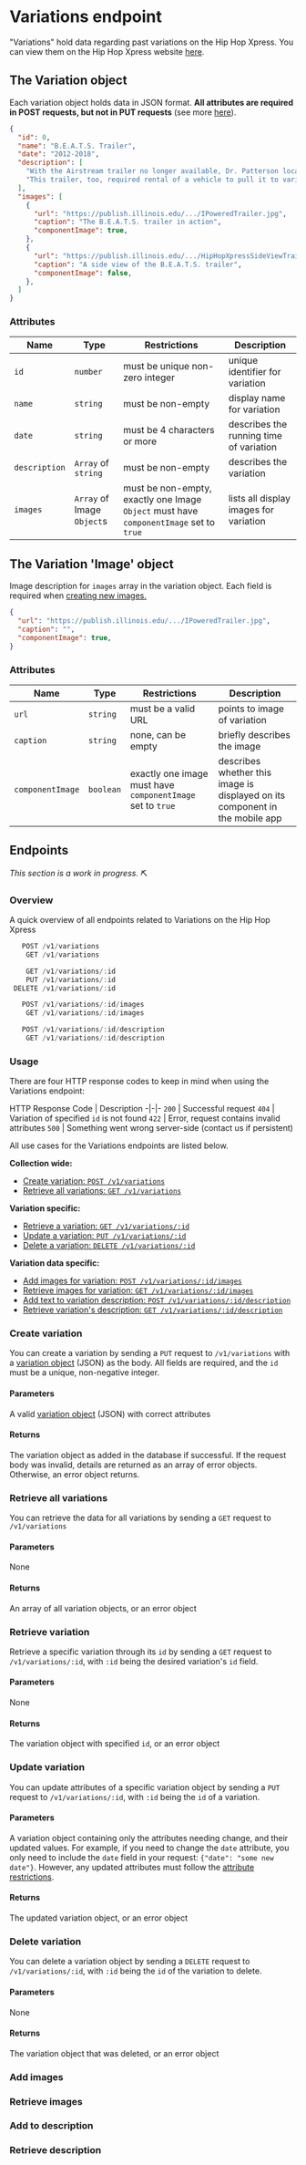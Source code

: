 # Variations endpoint
"Variations" hold data regarding past variations on the Hip Hop Xpress. You can view them on the Hip Hop Xpress website [here](https://publish.illinois.edu/hiphopxpress/sample-page/).

## The Variation object
Each variation object holds data in JSON format. **All attributes are required in POST requests, but not in PUT requests** (see more [here](#create-variation)).
```json
{
  "id": 0,
  "name": "B.E.A.T.S. Trailer",
  "date": "2012-2018",
  "description": [
    "With the Airstream trailer no longer available, Dr. Patterson located...",
    "This trailer, too, required rental of a vehicle to pull it to various...",
  ],
  "images": [
    {
      "url": "https://publish.illinois.edu/.../IPoweredTrailer.jpg",
      "caption": "The B.E.A.T.S. trailer in action",
      "componentImage": true,
    },
    {
      "url": "https://publish.illinois.edu/.../HipHopXpressSideViewTrailer.jpg",
      "caption": "A side view of the B.E.A.T.S. trailer",
      "componentImage": false,
    },
  ]
}
```
### Attributes
Name | Type | Restrictions | Description
-|-|-|-
`id` | `number` | must be unique non-zero integer | unique identifier for variation
`name` | `string` | must be non-empty | display name for variation
`date` | `string` | must be 4 characters or more | describes the running time of variation
`description` | `Array` of `string` | must be non-empty | describes the variation
`images` | `Array` of Image `Object`s | must be non-empty, exactly one Image `Object` must have `componentImage` set to `true` | lists all display images for variation

## The Variation 'Image' object
Image description for `images` array in the variation object. Each field is required when [creating new images.](#add-images)
```json
{
  "url": "https://publish.illinois.edu/.../IPoweredTrailer.jpg",
  "caption": "",
  "componentImage": true,
}
```
### Attributes
Name | Type | Restrictions | Description
-|-|-|-
`url` | `string` | must be a valid URL | points to image of variation
`caption` | `string` | none, can be empty | briefly describes the image
`componentImage` | `boolean` | exactly one image must have `componentImage` set to `true` | describes whether this image is displayed on its component in the mobile app

## Endpoints

*This section is a work in progress.* :pick:

### Overview
A quick overview of all endpoints related to Variations on the Hip Hop Xpress
```javascript
   POST /v1/variations
    GET /v1/variations

    GET /v1/variations/:id
    PUT /v1/variations/:id
 DELETE /v1/variations/:id

   POST /v1/variations/:id/images
    GET /v1/variations/:id/images

   POST /v1/variations/:id/description
    GET /v1/variations/:id/description
```

### Usage
There are  four HTTP response codes to keep in mind when using the Variations endpoint:

HTTP Response Code | Description
-|-|-
`200` | Successful request
`404` | Variation of specified `id` is not found
`422` | Error, request contains invalid attributes
`500` | Something went wrong server-side (contact us if persistent)

All use cases for the Variations endpoints are listed below.

**Collection wide:**
* [Create variation: `POST /v1/variations`](#create-variation)
* [Retrieve all variations: `GET /v1/variations`](#retrieve-all-variations)

**Variation specific:**
* [Retrieve a variation: `GET /v1/variations/:id`](#retrieve-variation)
* [Update a variation: `PUT /v1/variations/:id`](#update-variation)
* [Delete a variation: `DELETE /v1/variations/:id`](#delete-variation)

**Variation data specific:**
* [Add images for variation: `POST /v1/variations/:id/images`](#add-images)
* [Retrieve images for variation: `GET /v1/variations/:id/images`](#retrieve-images)
* [Add text to variation description: `POST /v1/variations/:id/description`](#add-to-description)
* [Retrieve variation's description: `GET /v1/variations/:id/description`](#retrieve-description)

### Create variation
You can create a variation by sending a `PUT` request to `/v1/variations` with a [variation object](#the-variation-object) (JSON) as the body. All fields are required, and the `id` must be a unique, non-negative integer.

#### Parameters
A valid [variation object](#the-variation-object) (JSON) with correct attributes

#### Returns
The variation object as added in the database if successful. If the request body was invalid, details are returned as an array of error objects. Otherwise, an error object returns. 

### Retrieve all variations
You can retrieve the data for all variations by sending a `GET` request to `/v1/variations`

#### Parameters
None

#### Returns
An array of all variation objects, or an error object

### Retrieve variation
Retrieve a specific variation through its `id` by sending a `GET` request to `/v1/variations/:id`, with `:id` being the desired variation's `id` field.

#### Parameters
None

#### Returns
The variation object with specified `id`, or an error object

### Update variation
You can update attributes of a specific variation object by sending a `PUT` request to `/v1/variations/:id`, with `:id` being the `id` of a variation.

#### Parameters
A variation object containing only the attributes needing change, and their updated values. For example, if you need to change the `date` attribute, you only need to include the `date` field in your request: `{"date": "some new date"}`. However, any updated attributes must follow the [attribute restrictions](#attributes).

#### Returns
The updated variation object, or an error object

### Delete variation
You can delete a variation object by sending a `DELETE` request to `/v1/variations/:id`, with `:id` being the `id` of the variation to delete.

#### Parameters
None

#### Returns
The variation object that was deleted, or an error object

### Add images

### Retrieve images

### Add to description

### Retrieve description



